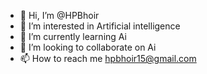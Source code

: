 - 👋 Hi, I’m @HPBhoir
- 👀 I’m interested in Artificial intelligence
- 🌱 I’m currently learning Ai
- 💞️ I’m looking to collaborate on Ai
- 📫 How to reach me hpbhoir15@gmail.com

<!---
HPBhoir/HPBhoir is a ✨ special ✨ repository because its `README.md` (this file) appears on your GitHub profile.
You can click the Preview link to take a look at your changes.
--->
